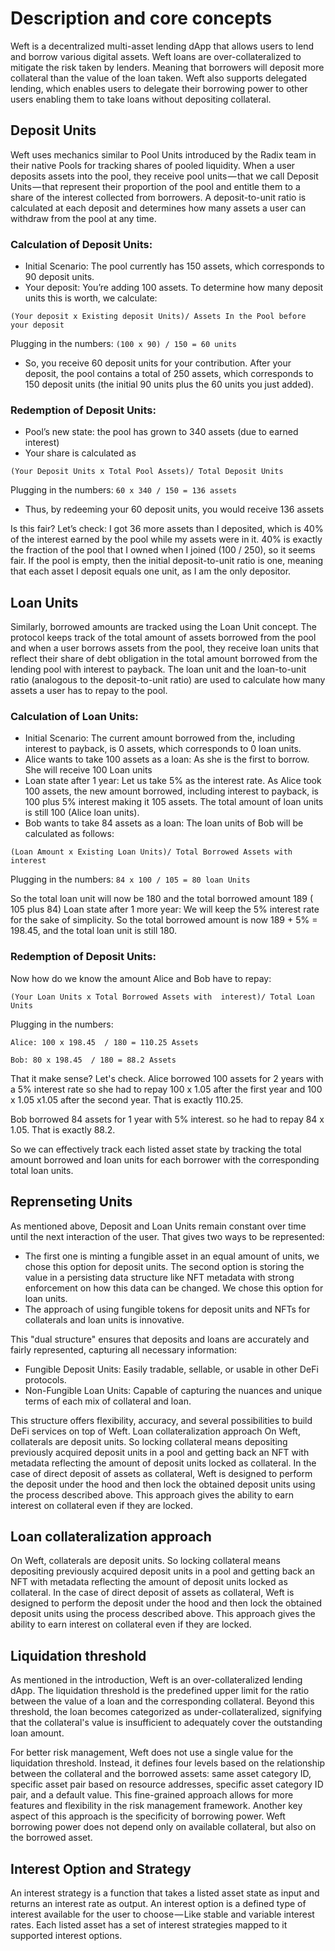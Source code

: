 # Description and core concepts

Weft is a decentralized multi-asset lending dApp that allows users to lend and borrow various digital assets. Weft loans are over-collateralized to mitigate the risk taken by lenders. Meaning that borrowers will deposit more collateral than the value of the loan taken. Weft also supports delegated lending, which enables users to delegate their borrowing power to other users enabling them to take loans without depositing collateral.

## Deposit Units
Weft uses mechanics similar to Pool Units introduced by the Radix team in their native Pools for tracking shares of pooled liquidity. When a user deposits assets into the pool, they receive pool units — that we call Deposit Units — that represent their proportion of the pool and entitle them to a share of the interest collected from borrowers. A deposit-to-unit ratio is calculated at each deposit and determines how many assets a user can withdraw from the pool at any time.

### Calculation of Deposit Units:

- Initial Scenario: The pool currently has 150 assets, which corresponds to 90 deposit units.
- Your deposit: You’re adding 100 assets. To determine how many deposit units this is worth, we calculate:

```
(Your deposit x Existing deposit Units)/ Assets In the Pool before your deposit
```

Plugging in the numbers: `(100 x 90) / 150 = 60 units`

- So, you receive 60 deposit units for your contribution. After your deposit, the pool contains a total of 250 assets, which corresponds to 150 deposit units (the initial 90 units plus the 60 units you just added).

### Redemption of Deposit Units:

- Pool’s new state: the pool has grown to 340 assets (due to earned interest)
- Your share is calculated as 

```
(Your Deposit Units x Total Pool Assets)/ Total Deposit Units
```

Plugging in the numbers: `60 x 340 / 150 = 136 assets`

- Thus, by redeeming your 60 deposit units, you would receive 136 assets

Is this fair? Let’s check: I got 36 more assets than I deposited, which is 40% of the interest earned by the pool while my assets were in it. 40% is exactly the fraction of the pool that I owned when I joined (100 / 250), so it seems fair. If the pool is empty, then the initial deposit-to-unit ratio is one, meaning that each asset I deposit equals one unit, as I am the only depositor.

## Loan Units

Similarly, borrowed amounts are tracked using the Loan Unit concept. The protocol keeps track of the total amount of assets borrowed from the pool and when a user borrows assets from the pool, they receive loan units that reflect their share of debt obligation in the total amount borrowed from the lending pool with interest to payback. The loan unit and the loan-to-unit ratio (analogous to the deposit-to-unit ratio) are used to calculate how many assets a user has to repay to the pool. 

### Calculation of Loan Units:

- Initial Scenario: The current amount borrowed from the, including interest to payback, is 0 assets, which corresponds to 0 loan units.
- Alice wants to take 100 assets as a loan: As she is the first to borrow. She will receive 100 Loan units
- Loan state after 1 year: Let us take 5% as the interest rate. As Alice took 100 assets,  the new amount borrowed, including interest to payback, is 100 plus 5% interest making it 105 assets. The total amount of loan units is still 100 (Alice loan units).
- Bob wants to take 84 assets as a loan: The loan units of Bob will be calculated as follows: 

```
(Loan Amount x Existing Loan Units)/ Total Borrowed Assets with interest
```
Plugging in the numbers: `84 x 100 / 105 = 80 loan Units`

So the total loan unit will now be 180 and the total borrowed amount 189 ( 105 plus 84)
Loan state after 1 more year: We will keep the 5% interest rate for the sake of simplicity. So the total borrowed amount is now 189 + 5% = 198.45, and the total loan unit is still 180. 

### Redemption of Deposit Units:

Now how do we know the amount Alice and Bob have to repay:
    
`(Your Loan Units x Total Borrowed Assets with  interest)/ Total Loan Units`

Plugging in the numbers:

`Alice: 100 x 198.45  / 180 = 110.25 Assets`

`Bob: 80 x 198.45  / 180 = 88.2 Assets`

That it make sense? Let's check. 
Alice borrowed 100 assets for 2 years with a 5% interest rate so she had to repay 100 x 1.05 after the first year and 100 x 1.05 x1.05 after the second year. That is exactly 110.25.

Bob borrowed 84 assets for 1 year with 5% interest. so he had to repay 84 x 1.05. That is exactly 88.2. 

So we can effectively track each listed asset state by tracking the total amount borrowed and loan units for each borrower with the corresponding total loan units.

## Reprenseting Units 
As mentioned above, Deposit and Loan Units remain constant over time until the next interaction of the user. That gives two ways to be represented:

- The first one is minting a fungible asset in an equal amount of units, we chose this option for deposit units.
The second option is storing the value in a persisting data structure like NFT metadata with strong enforcement on how this data can be changed. We chose this option for loan units.
- The approach of using fungible tokens for deposit units and NFTs for collaterals and loan units is innovative.

 This "dual structure" ensures that deposits and loans are accurately and fairly represented, capturing all necessary information:

- Fungible Deposit Units: Easily tradable, sellable, or usable in other DeFi protocols.
- Non-Fungible Loan Units: Capable of capturing the nuances and unique terms of each mix of collateral and loan.

This structure offers flexibility, accuracy, and several possibilities to build DeFi services on top of Weft.
Loan collateralization approach
On Weft, collaterals are deposit units. So locking collateral means depositing previously acquired deposit units in a pool and getting back an NFT with metadata reflecting the amount of deposit units locked as collateral. In the case of direct deposit of assets as collateral, Weft is designed to perform the deposit under the hood and then lock the obtained deposit units using the process described above. This approach gives the ability to earn interest on collateral even if they are locked.

## Loan collateralization approach

On Weft, collaterals are deposit units. So locking collateral means depositing previously acquired deposit units in a pool and getting back an NFT with metadata reflecting the amount of deposit units locked as collateral. In the case of direct deposit of assets as collateral, Weft is designed to perform the deposit under the hood and then lock the obtained deposit units using the process described above. This approach gives the ability to earn interest on collateral even if they are locked.

## Liquidation threshold
As mentioned in the introduction, Weft is an over-collateralized lending dApp. The liquidation threshold is the predefined upper limit for the ratio between the value of a loan and the corresponding collateral. Beyond this threshold, the loan becomes categorized as under-collateralized, signifying that the collateral's value is insufficient to adequately cover the outstanding loan amount.

For better risk management, Weft does not use a single value for the liquidation threshold. Instead, it defines four levels based on the relationship between the collateral and the borrowed assets: same asset category ID, specific asset pair based on resource addresses, specific asset category ID pair, and a default value. This fine-grained approach allows for more features and flexibility in the risk management framework. Another key aspect of this approach is the specificity of borrowing power. Weft borrowing power does not depend only on available collateral, but also on the borrowed asset.

## Interest Option and Strategy

An interest strategy is a function that takes a listed asset state as input and returns an interest rate as output. 
An interest option is a defined type of interest available for the user to choose — Like stable and variable interest rates. Each listed asset has a set of interest strategies mapped to it supported interest options. 